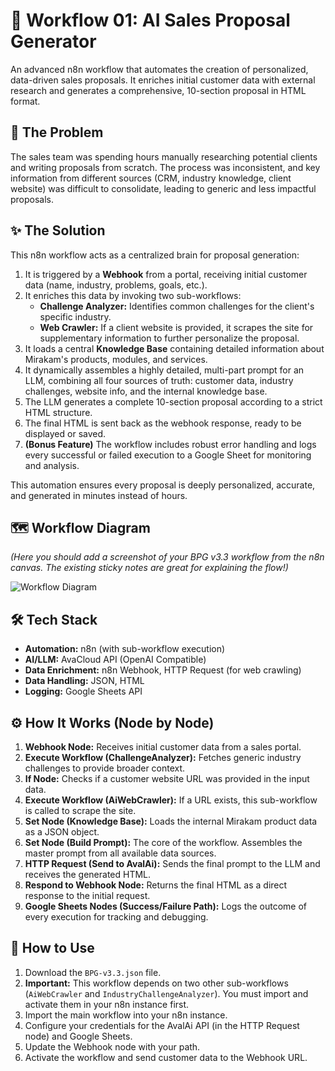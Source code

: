 # 📄 Workflow 01: AI Sales Proposal Generator

An advanced n8n workflow that automates the creation of personalized, data-driven sales proposals. It enriches initial customer data with external research and generates a comprehensive, 10-section proposal in HTML format.

## 🎯 The Problem

The sales team was spending hours manually researching potential clients and writing proposals from scratch. The process was inconsistent, and key information from different sources (CRM, industry knowledge, client website) was difficult to consolidate, leading to generic and less impactful proposals.

## ✨ The Solution

This n8n workflow acts as a centralized brain for proposal generation:
1.  It is triggered by a **Webhook** from a portal, receiving initial customer data (name, industry, problems, goals, etc.).
2.  It enriches this data by invoking two sub-workflows:
    *   **Challenge Analyzer:** Identifies common challenges for the client's specific industry.
    *   **Web Crawler:** If a client website is provided, it scrapes the site for supplementary information to further personalize the proposal.
3.  It loads a central **Knowledge Base** containing detailed information about Mirakam's products, modules, and services.
4.  It dynamically assembles a highly detailed, multi-part prompt for an LLM, combining all four sources of truth: customer data, industry challenges, website info, and the internal knowledge base.
5.  The LLM generates a complete 10-section proposal according to a strict HTML structure.
6.  The final HTML is sent back as the webhook response, ready to be displayed or saved.
7.  **(Bonus Feature)** The workflow includes robust error handling and logs every successful or failed execution to a Google Sheet for monitoring and analysis.

This automation ensures every proposal is deeply personalized, accurate, and generated in minutes instead of hours.

## 🗺️ Workflow Diagram

*(Here you should add a screenshot of your BPG v3.3 workflow from the n8n canvas. The existing sticky notes are great for explaining the flow!)*

![Workflow Diagram](./images/bpg-diagram.png)

## 🛠️ Tech Stack
*   **Automation:** n8n (with sub-workflow execution)
*   **AI/LLM:** AvaCloud API (OpenAI Compatible)
*   **Data Enrichment:** n8n Webhook, HTTP Request (for web crawling)
*   **Data Handling:** JSON, HTML
*   **Logging:** Google Sheets API

## ⚙️ How It Works (Node by Node)
1.  **Webhook Node:** Receives initial customer data from a sales portal.
2.  **Execute Workflow (ChallengeAnalyzer):** Fetches generic industry challenges to provide broader context.
3.  **If Node:** Checks if a customer website URL was provided in the input data.
4.  **Execute Workflow (AiWebCrawler):** If a URL exists, this sub-workflow is called to scrape the site.
5.  **Set Node (Knowledge Base):** Loads the internal Mirakam product data as a JSON object.
6.  **Set Node (Build Prompt):** The core of the workflow. Assembles the master prompt from all available data sources.
7.  **HTTP Request (Send to AvalAi):** Sends the final prompt to the LLM and receives the generated HTML.
8.  **Respond to Webhook Node:** Returns the final HTML as a direct response to the initial request.
9.  **Google Sheets Nodes (Success/Failure Path):** Logs the outcome of every execution for tracking and debugging.

## 🚀 How to Use
1.  Download the `BPG-v3.3.json` file.
2.  **Important:** This workflow depends on two other sub-workflows (`AiWebCrawler` and `IndustryChallengeAnalyzer`). You must import and activate them in your n8n instance first.
3.  Import the main workflow into your n8n instance.
4.  Configure your credentials for the AvalAi API (in the HTTP Request node) and Google Sheets.
5.  Update the Webhook node with your path.
6.  Activate the workflow and send customer data to the Webhook URL.
